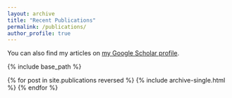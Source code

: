 ```yaml
---
layout: archive
title: "Recent Publications"
permalink: /publications/
author_profile: true
---
```


You can also find my articles on <a href="https://scholar.google.com/citations?user=0Knul6gAAAAJ&hl=en">my Google Scholar profile</a>.

<!--
{% if author.googlescholar %}
  You can also find my articles on <u><a href="{{author.googlescholar}}">my Google Scholar profile</a>.</u>
{% endif %}
-->

{% include base_path %}

{% for post in site.publications reversed %}
  {% include archive-single.html %}
{% endfor %}
